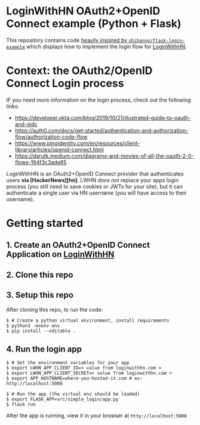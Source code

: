 # LoginWithHN OAuth2+OpenID Connect example (Python + Flask)

This repository contains code [heavily inspired by `shihanng/flask-login-example`](https://github.com/shihanng/flask-login-example) which displays how to implement the login flow for [LoginWithHN](https://loginwithhn.com).

# Context: the OAuth2/OpenID Connect Login process

IF you need more information on the login process, check out the following links:

- https://developer.okta.com/blog/2019/10/21/illustrated-guide-to-oauth-and-oidc
- https://auth0.com/docs/get-started/authentication-and-authorization-flow/authorization-code-flow
- https://www.pingidentity.com/en/resources/client-library/articles/openid-connect.html
- https://darutk.medium.com/diagrams-and-movies-of-all-the-oauth-2-0-flows-194f3c3ade85

LoginWithHN is an OAuth2+OpenID Connect provider that authenticates users **via [HackerNews][hn]**. LWHN *does not* replace your apps login process (you still need to save cookies or JWTs for your site), but it can authenticate a single user via HN username (you will have access to their username).

# Getting started

## 1. Create an OAuth2+OpenID Connect Application on [LoginWithHN][lwhn]

## 2. Clone this repo

## 3. Setup this repo

After cloning this repo, to run the code:

```console
$ # Create a python virtual environment, install requirements
$ python3 -mvenv env
$ pip install --editable .
```

## 4. Run the login app

```console
$ # Set the environment variables for your app
$ export LWHN_APP_CLIENT_ID=< value from loginwithhn.com >
$ export LWHN_APP_CLIENT_SECRET=< value from loginwithhn.com >
$ export APP_HOSTNAME=where-you-hosted-it.com # ex: http://localhost:5000

$ # Run the app (the virtual env should be loaded)
$ export FLASK_APP=src/simple_login/app.py
$ flask run
```

After the app is running, view it in your browser at `http://localhost:5000`

[lwhn]: https://loginwithhn.com
